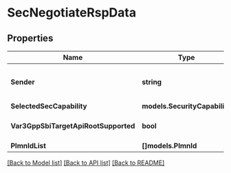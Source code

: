 # SecNegotiateRspData

## Properties

Name | Type | Description | Notes
------------ | ------------- | ------------- | -------------
**Sender** | **string** | Fully Qualified Domain Name | 
**SelectedSecCapability** | **models.SecurityCapability** |  | 
**Var3GppSbiTargetApiRootSupported** | **bool** |  | [optional] [default to false]
**PlmnIdList** | **[]models.PlmnId** |  | [optional] 

[[Back to Model list]](../README.md#documentation-for-models) [[Back to API list]](../README.md#documentation-for-api-endpoints) [[Back to README]](../README.md)


